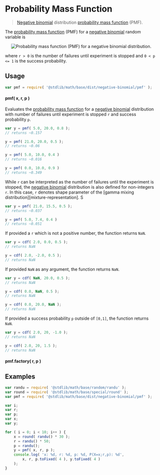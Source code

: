 Probability Mass Function
===

> [Negative binomial][negative-binomial] distribution [probability mass function][pmf] (PMF).

<!-- <intro> -->

The [probability mass function][pmf] (PMF) for a [negative binomial][negative-binomial] random variable is

<!-- <equation class="equation" label="eq:pmf" align="center" raw="f(x; r, p) = P(X = x; r,p) = \binom{k+r-1}{x} p^x(1-p)^r \quad\text{for }x = 0, 1, 2, \dotsc" alt="Probability mass function (PMF) for a negative binomial distribution."> -->

<div class="equation" align="center" data-raw-text="f(x; r, p) = P(X = x; r,p) = \binom{k+r-1}{x} p^x(1-p)^r \quad\text{for }x = 0, 1, 2, \dotsc" data-equation="eq:pmf">
    <img src="" alt="Probability mass function (PMF) for a negative binomial distribution.">
    <br>
</div>

<!-- </equation> -->

where `r > 0` is the number of failures until experiment is stopped and `0 < p <= 1` is the success probability.

<!-- </intro> -->

<!-- <usage> -->

## Usage
``` javascript
var pmf = require( '@stdlib/math/base/dist/negative-binomial/pmf' );
```

#### pmf( x, r, p )

Evaluates the [probability mass function][pmf] for a [negative binomial][negative-binomial] distribution with number of failures until experiment is stopped `r` and success probability `p`.

``` javascript
var y = pmf( 5.0, 20.0, 0.8 );
// returns ~0.157

y = pmf( 21.0, 20.0, 0.5 );
// returns ~0.06

y = pmf( 5.0, 10.0, 0.4 )
// returns ~0.016

y = pmf( 0.0, 10.0, 0.9 )
// returns ~0.349
```

While `r` can be interpreted as the number of failures until the experiment is stopped, the [negative binomial][negative-binomial] distribution is also defined for non-integers `r`. In this case, `r` denotes shape parameter of the [gamma mixing distribution][mixture-representation]. S

``` javascript
var y = pmf( 21.0, 15.5, 0.5 );
// returns ~0.037

y = pmf( 5.0, 7.4, 0.4 )
// returns ~0.051
```

If provided a `r` which is not a positive number, the function returns `NaN`.

``` javascript
var y = cdf( 2.0, 0.0, 0.5 );
// returns NaN

y = cdf( 2.0, -2.0, 0.5 );
// returns NaN
```

If provided `NaN` as any argument, the function returns `NaN`.

``` javascript
var y = cdf( NaN, 20.0, 0.5 );
// returns NaN

y = cdf( 0.0, NaN, 0.5 );
// returns NaN

y = cdf( 0.0, 20.0, NaN );
// returns NaN
```

If provided a success probability `p` outside of `[0,1]`, the function returns `NaN`.

``` javascript
var y = cdf( 2.0, 20, -1.0 );
// returns NaN

y = cdf( 2.0, 20, 1.5 );
// returns NaN
```

#### pmf.factory( r, p )

<!-- </usage> -->

<!-- <examples> -->

## Examples

``` javascript
var randu = require( '@stdlib/math/base/random/randu' );
var round = require( '@stdlib/math/base/special/round' );
var pmf = require( '@stdlib/math/base/dist/negative-binomial/pmf' );

var i;
var r;
var p;
var x;
var y;

for ( i = 0; i < 10; i++ ) {
    x = round( randu() * 30 );
    r = randu() * 50;
    p = randu();
    y = pmf( x, r, p );
    console.log( 'x: %d, r: %d, p: %d, P(X=x;r,p): %d',
        x, r, p.toFixed( 4 ), y.toFixed( 4 )
    );
}
```

<!-- </examples> -->


<!-- <links> -->

[negative-binomial]: https://en.wikipedia.org/wiki/Negative_binomial_distribution
[pmf]: https://en.wikipedia.org/wiki/Probability_mass_function

<!-- </links> -->
